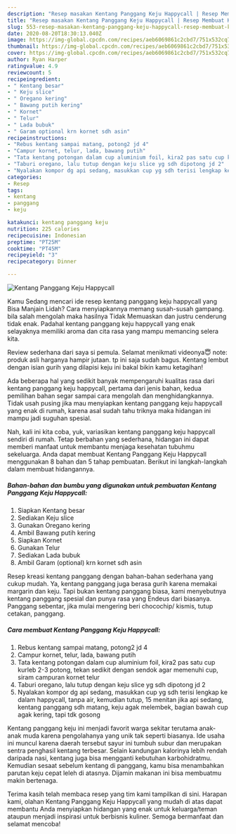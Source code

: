 ```yaml
---
description: "Resep masakan Kentang Panggang Keju Happycall | Resep Membuat Kentang Panggang Keju Happycall Yang Enak Dan Lezat"
title: "Resep masakan Kentang Panggang Keju Happycall | Resep Membuat Kentang Panggang Keju Happycall Yang Enak Dan Lezat"
slug: 553-resep-masakan-kentang-panggang-keju-happycall-resep-membuat-kentang-panggang-keju-happycall-yang-enak-dan-lezat
date: 2020-08-20T18:30:13.040Z
image: https://img-global.cpcdn.com/recipes/aeb6069861c2cbd7/751x532cq70/kentang-panggang-keju-happycall-foto-resep-utama.jpg
thumbnail: https://img-global.cpcdn.com/recipes/aeb6069861c2cbd7/751x532cq70/kentang-panggang-keju-happycall-foto-resep-utama.jpg
cover: https://img-global.cpcdn.com/recipes/aeb6069861c2cbd7/751x532cq70/kentang-panggang-keju-happycall-foto-resep-utama.jpg
author: Ryan Harper
ratingvalue: 4.9
reviewcount: 5
recipeingredient:
- " Kentang besar"
- " Keju slice"
- " Oregano kering"
- " Bawang putih kering"
- " Kornet"
- " Telur"
- " Lada bubuk"
- " Garam optional krn kornet sdh asin"
recipeinstructions:
- "Rebus kentang sampai matang, potong2 jd 4"
- "Campur kornet, telur, lada, bawang putih"
- "Tata kentang potongan dalam cup aluminium foil, kira2 pas satu cup kurleb 2-3 potong, tekan sedikit dengan sendok agar memenuhi cup, siram campuran kornet telur"
- "Taburi oregano, lalu tutup dengan keju slice yg sdh dipotong jd 2"
- "Nyalakan kompor dg api sedang, masukkan cup yg sdh terisi lengkap ke dalam happycall, tanpa air, kemudian tutup, 15 menitan jika api sedang, kentang panggang sdh matang, keju agak melembek, bagian bawah cup agak kering, tapi tdk gosong"
categories:
- Resep
tags:
- kentang
- panggang
- keju

katakunci: kentang panggang keju 
nutrition: 225 calories
recipecuisine: Indonesian
preptime: "PT25M"
cooktime: "PT45M"
recipeyield: "3"
recipecategory: Dinner

---
```



![Kentang Panggang Keju Happycall](https://img-global.cpcdn.com/recipes/aeb6069861c2cbd7/751x532cq70/kentang-panggang-keju-happycall-foto-resep-utama.jpg)

Kamu Sedang mencari ide resep kentang panggang keju happycall yang Bisa Manjain Lidah? Cara menyiapkannya memang susah-susah gampang. bila salah mengolah maka hasilnya Tidak Memuaskan dan justru cenderung tidak enak. Padahal kentang panggang keju happycall yang enak selayaknya memiliki aroma dan cita rasa yang mampu memancing selera kita.

Review sederhana dari saya si pemula. Selamat menikmati videonya😇 note: produk asli harganya hampir jutaan. tp ini saja sudah bagus. Kentang lembut dengan isian gurih yang dilapisi keju ini bakal bikin kamu ketagihan!

Ada beberapa hal yang sedikit banyak mempengaruhi kualitas rasa dari kentang panggang keju happycall, pertama dari jenis bahan, kedua pemilihan bahan segar sampai cara mengolah dan menghidangkannya. Tidak usah pusing jika mau menyiapkan kentang panggang keju happycall yang enak di rumah, karena asal sudah tahu triknya maka hidangan ini mampu jadi suguhan spesial.


Nah, kali ini kita coba, yuk, variasikan kentang panggang keju happycall sendiri di rumah. Tetap berbahan yang sederhana, hidangan ini dapat memberi manfaat untuk membantu menjaga kesehatan tubuhmu sekeluarga. Anda dapat membuat Kentang Panggang Keju Happycall menggunakan 8 bahan dan 5 tahap pembuatan. Berikut ini langkah-langkah dalam membuat hidangannya.

<!--inarticleads1-->

##### Bahan-bahan dan bumbu yang digunakan untuk pembuatan Kentang Panggang Keju Happycall:

1. Siapkan  Kentang besar
1. Sediakan  Keju slice
1. Gunakan  Oregano kering
1. Ambil  Bawang putih kering
1. Siapkan  Kornet
1. Gunakan  Telur
1. Sediakan  Lada bubuk
1. Ambil  Garam (optional) krn kornet sdh asin


Resep kreasi kentang panggang dengan bahan-bahan sederhana yang cukup mudah. Ya, kentang panggang juga berasa gurih karena memakai margarin dan keju. Tapi bukan kentang panggang biasa, kami menyebutnya kentang panggang spesial dan punya rasa yang Endeus dari biasanya. Panggang sebentar, jika mulai mengering beri chocochip/ kismis, tutup cetakan, panggang. 

<!--inarticleads2-->

##### Cara membuat Kentang Panggang Keju Happycall:

1. Rebus kentang sampai matang, potong2 jd 4
1. Campur kornet, telur, lada, bawang putih
1. Tata kentang potongan dalam cup aluminium foil, kira2 pas satu cup kurleb 2-3 potong, tekan sedikit dengan sendok agar memenuhi cup, siram campuran kornet telur
1. Taburi oregano, lalu tutup dengan keju slice yg sdh dipotong jd 2
1. Nyalakan kompor dg api sedang, masukkan cup yg sdh terisi lengkap ke dalam happycall, tanpa air, kemudian tutup, 15 menitan jika api sedang, kentang panggang sdh matang, keju agak melembek, bagian bawah cup agak kering, tapi tdk gosong


Kentang panggang keju ini menjadi favorit warga sekitar terutama anak-anak muda karena pengolahanya yang unik tak seperti biasanya. Ide usaha ini muncul karena daerah tersebut sayur ini tumbuh subur dan merupakan sentra penghasil kentang terbesar. Selain kandungan kalorinya lebih rendah daripada nasi, kentang juga bisa mengganti kebutuhan karbohidratmu. Kemudian sesaat sebelum kentang di panggang, kamu bisa menambahkan parutan keju cepat leleh di atasnya. Dijamin makanan ini bisa membuatmu makin bertenaga. 

Terima kasih telah membaca resep yang tim kami tampilkan di sini. Harapan kami, olahan Kentang Panggang Keju Happycall yang mudah di atas dapat membantu Anda menyiapkan hidangan yang enak untuk keluarga/teman ataupun menjadi inspirasi untuk berbisnis kuliner. Semoga bermanfaat dan selamat mencoba!
